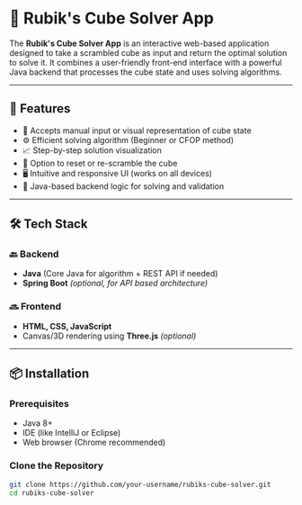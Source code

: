 # 🧊 Rubik's Cube Solver App

The **Rubik's Cube Solver App** is an interactive web-based application designed to take a scrambled cube as input and return the optimal solution to solve it. It combines a user-friendly front-end interface with a powerful Java backend that processes the cube state and uses solving algorithms.

---

## 🚀 Features

- 🧩 Accepts manual input or visual representation of cube state
- ⚙️ Efficient solving algorithm (Beginner or CFOP method)
- 📈 Step-by-step solution visualization
- 🔄 Option to reset or re-scramble the cube
- 🖥️ Intuitive and responsive UI (works on all devices)
- 🔌 Java-based backend logic for solving and validation

---

## 🛠️ Tech Stack

### 🔙 Backend
- **Java** (Core Java for algorithm + REST API if needed)
- **Spring Boot** *(optional, for API based architecture)*

### 🔜 Frontend
- **HTML, CSS, JavaScript**
- Canvas/3D rendering using **Three.js** *(optional)*

---

## 📦 Installation

### Prerequisites

- Java 8+
- IDE (like IntelliJ or Eclipse)
- Web browser (Chrome recommended)

### Clone the Repository

```bash
git clone https://github.com/your-username/rubiks-cube-solver.git
cd rubiks-cube-solver
